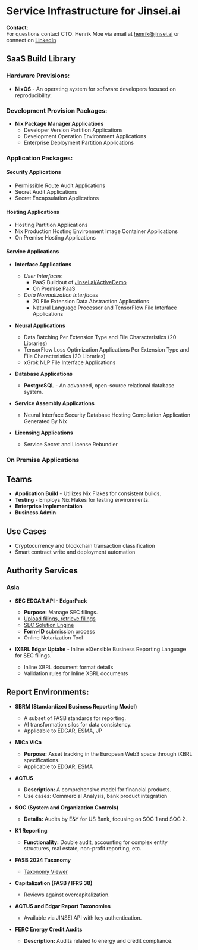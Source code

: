 # Service Infrastructure for Jinsei.ai

**Contact:**  
For questions contact CTO: Henrik Moe via email at [henrik@jinsei.ai](mailto:henrik@jinsei.ai) or connect on [LinkedIn](https://linkedin.com/in/henrikmoe)

## SaaS Build Library

### Hardware Provisions:

- **NixOS** - An operating system for software developers focused on reproducibility.

### Development Provision Packages:

- **Nix Package Manager Applications**
  - Developer Version Partition Applications
  - Development Operation Environment Applications
  - Enterprise Deployment Partition Applications

### Application Packages:

#### Security Applications

- Permissible Route Audit Applications
- Secret Audit Applications
- Secret Encapsulation Applications

#### Hosting Applications

- Hosting Partition Applications
- Nix Production Hosting Environment Image Container Applications
- On Premise Hosting Applications

#### Service Applications

- **Interface Applications**
  - *User Interfaces*
    - PaaS Buildout of [Jinsei.ai/ActiveDemo](https://jinsei.ai/activedemo)
    - On Premise PaaS
  - *Data Normalization Interfaces*
    - 20 File Extension Data Abstraction Applications
    - Natural Language Processor and TensorFlow File Interface Applications

- **Neural Applications**
  - Data Batching Per Extension Type and File Characteristics (20 Libraries)
  - TensorFlow Loss Optimization Applications Per Extension Type and File Characteristics (20 Libraries)
  - xGrok NLP File Interface Applications

- **Database Applications**
  - **PostgreSQL** - An advanced, open-source relational database system.

- **Service Assembly Applications**
  - Neural Interface Security Database Hosting Compilation Application Generated By Nix

- **Licensing Applications**
  - Service Secret and License Rebundler

### On Premise Applications

## Teams

- **Application Build** - Utilizes Nix Flakes for consistent builds.
- **Testing** - Employs Nix Flakes for testing environments.
- **Enterprise Implementation**
- **Business Admin**

## Use Cases

- Cryptocurrency and blockchain transaction classification
- Smart contract write and deployment automation

## Authority Services

### Asia

- **SEC EDGAR API - EdgarPack**
  - **Purpose:** Manage SEC filings.
  - [Upload filings, retrieve filings](https://www.sec.gov/files/edgar/filermanual/efmvol1.pdf)
  - [SEC Solution Engine](https://www.sec.gov/page/edgar-how-do-i-prepare-and-submit-my-form-id-application)
  - **Form-ID** submission process
  - Online Notarization Tool

- **IXBRL Edgar Uptake** - Inline eXtensible Business Reporting Language for SEC filings.
  - Inline XBRL document format details
  - Validation rules for Inline XBRL documents

## Report Environments:

- **SBRM (Standardized Business Reporting Model)**
  - A subset of FASB standards for reporting.
  - AI transformation silos for data consistency.
  - Applicable to EDGAR, ESMA, JP

- **MiCa ViCa**
  - **Purpose:** Asset tracking in the European Web3 space through iXBRL specifications.
  - Applicable to EDGAR, ESMA

- **ACTUS**
  - **Description:** A comprehensive model for financial products.
  - Use cases: Commercial Analysis, bank product integration

- **SOC (System and Organization Controls)**
  - **Details:** Audits by E&Y for US Bank, focusing on SOC 1 and SOC 2.

- **K1 Reporting**
  - **Functionality:** Double audit, accounting for complex entity structures, real estate, non-profit reporting, etc.

- **FASB 2024 Taxonomy**
  - [Taxonomy Viewer](https://xbrlview.fasb.org/yeti/resources/yeti-gwt/Yeti.jsp#tax~(id~174*v~10231)!con~(id~5273661)!net~(a~3474*l~832)!lang~(code~en-us)!path~(g~99019*p~0_0)!rg~(rg~32*p~12))

- **Capitalization (FASB / IFRS 38)**
  - Reviews against overcapitalization.

- **ACTUS and Edgar Report Taxonomies**
  - Available via JINSEI API with key authentication.

- **FERC Energy Credit Audits**
  - **Description:** Audits related to energy and credit compliance.

